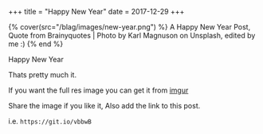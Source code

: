 +++
title = "Happy New Year"
date = 2017-12-29
+++

{% cover(src="/blag/images/new-year.png") %}
A Happy New Year Post, Quote from Brainyquotes | Photo by Karl Magnuson on Unsplash, edited by me :)
{% end %}

Happy New Year

Thats pretty much it.

If you want the full res image you can get it from [imgur](https://imgur.com/a/EM7Qs)

Share the image if you like it, Also add the link to this post.

i.e. `https://git.io/vbbwB`
